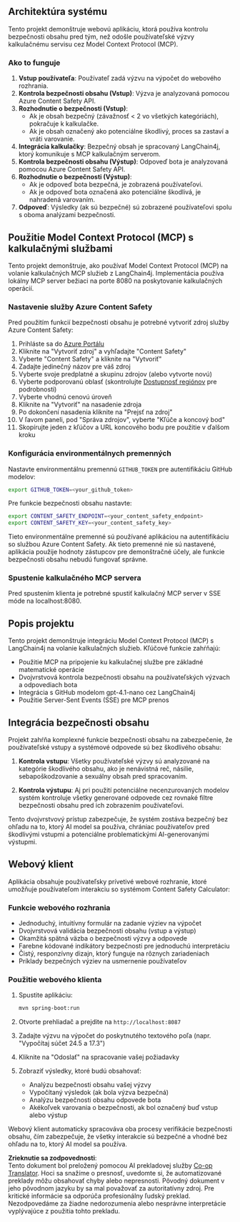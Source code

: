 <!--
CO_OP_TRANSLATOR_METADATA:
{
  "original_hash": "e5ea5e7582f70008ea9bec3b3820f20a",
  "translation_date": "2025-05-17T14:31:27+00:00",
  "source_file": "04-PracticalImplementation/samples/java/containerapp/README.md",
  "language_code": "sk"
}
-->
## Architektúra systému

Tento projekt demonštruje webovú aplikáciu, ktorá používa kontrolu bezpečnosti obsahu pred tým, než odošle používateľské výzvy kalkulačnému servisu cez Model Context Protocol (MCP).

### Ako to funguje

1. **Vstup používateľa**: Používateľ zadá výzvu na výpočet do webového rozhrania.
2. **Kontrola bezpečnosti obsahu (Vstup)**: Výzva je analyzovaná pomocou Azure Content Safety API.
3. **Rozhodnutie o bezpečnosti (Vstup)**:
   - Ak je obsah bezpečný (závažnosť < 2 vo všetkých kategóriách), pokračuje k kalkulačke.
   - Ak je obsah označený ako potenciálne škodlivý, proces sa zastaví a vráti varovanie.
4. **Integrácia kalkulačky**: Bezpečný obsah je spracovaný LangChain4j, ktorý komunikuje s MCP kalkulačným serverom.
5. **Kontrola bezpečnosti obsahu (Výstup)**: Odpoveď bota je analyzovaná pomocou Azure Content Safety API.
6. **Rozhodnutie o bezpečnosti (Výstup)**:
   - Ak je odpoveď bota bezpečná, je zobrazená používateľovi.
   - Ak je odpoveď bota označená ako potenciálne škodlivá, je nahradená varovaním.
7. **Odpoveď**: Výsledky (ak sú bezpečné) sú zobrazené používateľovi spolu s oboma analýzami bezpečnosti.

## Použitie Model Context Protocol (MCP) s kalkulačnými službami

Tento projekt demonštruje, ako používať Model Context Protocol (MCP) na volanie kalkulačných MCP služieb z LangChain4j. Implementácia používa lokálny MCP server bežiaci na porte 8080 na poskytovanie kalkulačných operácií.

### Nastavenie služby Azure Content Safety

Pred použitím funkcií bezpečnosti obsahu je potrebné vytvoriť zdroj služby Azure Content Safety:

1. Prihláste sa do [Azure Portálu](https://portal.azure.com)
2. Kliknite na "Vytvoriť zdroj" a vyhľadajte "Content Safety"
3. Vyberte "Content Safety" a kliknite na "Vytvoriť"
4. Zadajte jedinečný názov pre váš zdroj
5. Vyberte svoje predplatné a skupinu zdrojov (alebo vytvorte novú)
6. Vyberte podporovanú oblasť (skontrolujte [Dostupnosť regiónov](https://azure.microsoft.com/en-us/global-infrastructure/services/?products=cognitive-services) pre podrobnosti)
7. Vyberte vhodnú cenovú úroveň
8. Kliknite na "Vytvoriť" na nasadenie zdroja
9. Po dokončení nasadenia kliknite na "Prejsť na zdroj"
10. V ľavom paneli, pod "Správa zdrojov", vyberte "Kľúče a koncový bod"
11. Skopírujte jeden z kľúčov a URL koncového bodu pre použitie v ďalšom kroku

### Konfigurácia environmentálnych premenných

Nastavte environmentálnu premennú `GITHUB_TOKEN` pre autentifikáciu GitHub modelov:
```sh
export GITHUB_TOKEN=<your_github_token>
```

Pre funkcie bezpečnosti obsahu nastavte:
```sh
export CONTENT_SAFETY_ENDPOINT=<your_content_safety_endpoint>
export CONTENT_SAFETY_KEY=<your_content_safety_key>
```

Tieto environmentálne premenné sú používané aplikáciou na autentifikáciu so službou Azure Content Safety. Ak tieto premenné nie sú nastavené, aplikácia použije hodnoty zástupcov pre demonštračné účely, ale funkcie bezpečnosti obsahu nebudú fungovať správne.

### Spustenie kalkulačného MCP servera

Pred spustením klienta je potrebné spustiť kalkulačný MCP server v SSE móde na localhost:8080.

## Popis projektu

Tento projekt demonštruje integráciu Model Context Protocol (MCP) s LangChain4j na volanie kalkulačných služieb. Kľúčové funkcie zahŕňajú:

- Použitie MCP na pripojenie ku kalkulačnej službe pre základné matematické operácie
- Dvojvrstvová kontrola bezpečnosti obsahu na používateľských výzvach a odpovediach bota
- Integrácia s GitHub modelom gpt-4.1-nano cez LangChain4j
- Použitie Server-Sent Events (SSE) pre MCP prenos

## Integrácia bezpečnosti obsahu

Projekt zahŕňa komplexné funkcie bezpečnosti obsahu na zabezpečenie, že používateľské vstupy a systémové odpovede sú bez škodlivého obsahu:

1. **Kontrola vstupu**: Všetky používateľské výzvy sú analyzované na kategórie škodlivého obsahu, ako je nenávistná reč, násilie, sebapoškodzovanie a sexuálny obsah pred spracovaním.

2. **Kontrola výstupu**: Aj pri použití potenciálne necenzurovaných modelov systém kontroluje všetky generované odpovede cez rovnaké filtre bezpečnosti obsahu pred ich zobrazením používateľovi.

Tento dvojvrstvový prístup zabezpečuje, že systém zostáva bezpečný bez ohľadu na to, ktorý AI model sa používa, chrániac používateľov pred škodlivými vstupmi a potenciálne problematickými AI-generovanými výstupmi.

## Webový klient

Aplikácia obsahuje používateľsky prívetivé webové rozhranie, ktoré umožňuje používateľom interakciu so systémom Content Safety Calculator:

### Funkcie webového rozhrania

- Jednoduchý, intuitívny formulár na zadanie výziev na výpočet
- Dvojvrstvová validácia bezpečnosti obsahu (vstup a výstup)
- Okamžitá spätná väzba o bezpečnosti výzvy a odpovede
- Farebne kódované indikátory bezpečnosti pre jednoduchú interpretáciu
- Čistý, responzívny dizajn, ktorý funguje na rôznych zariadeniach
- Príklady bezpečných výziev na usmernenie používateľov

### Použitie webového klienta

1. Spustite aplikáciu:
   ```sh
   mvn spring-boot:run
   ```

2. Otvorte prehliadač a prejdite na `http://localhost:8087`

3. Zadajte výzvu na výpočet do poskytnutého textového poľa (napr. "Vypočítaj súčet 24.5 a 17.3")

4. Kliknite na "Odoslať" na spracovanie vašej požiadavky

5. Zobraziť výsledky, ktoré budú obsahovať:
   - Analýzu bezpečnosti obsahu vašej výzvy
   - Vypočítaný výsledok (ak bola výzva bezpečná)
   - Analýzu bezpečnosti obsahu odpovede bota
   - Akékoľvek varovania o bezpečnosti, ak bol označený buď vstup alebo výstup

Webový klient automaticky spracováva oba procesy verifikácie bezpečnosti obsahu, čím zabezpečuje, že všetky interakcie sú bezpečné a vhodné bez ohľadu na to, ktorý AI model sa používa.

**Zrieknutie sa zodpovednosti**:  
Tento dokument bol preložený pomocou AI prekladovej služby [Co-op Translator](https://github.com/Azure/co-op-translator). Hoci sa snažíme o presnosť, uvedomte si, že automatizované preklady môžu obsahovať chyby alebo nepresnosti. Pôvodný dokument v jeho pôvodnom jazyku by sa mal považovať za autoritatívny zdroj. Pre kritické informácie sa odporúča profesionálny ľudský preklad. Nezodpovedáme za žiadne nedorozumenia alebo nesprávne interpretácie vyplývajúce z použitia tohto prekladu.
